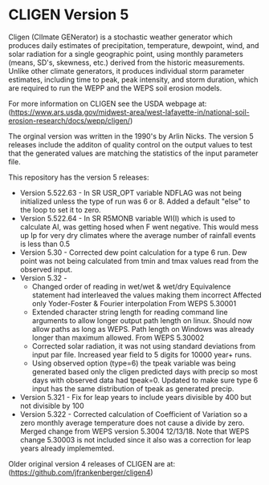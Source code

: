 # CLIGEN Version 5


Cligen (ClImate GENerator) is a stochastic weather generator which produces daily estimates of precipitation, temperature, dewpoint, wind, and solar radiation for a single geographic point, using monthly parameters (means, SD's, skewness, etc.) derived from the historic measurements. 
Unlike other climate generators, it produces individual storm parameter estimates, including time to peak, peak intensity, and storm duration, which are required to run the WEPP and the WEPS soil erosion models. 

For more information on CLIGEN see the USDA webpage at: (https://www.ars.usda.gov/midwest-area/west-lafayette-in/national-soil-erosion-research/docs/wepp/cligen/)

The orginal version was written in the 1990's by Arlin Nicks. The version 5 releases include the additon of quality control on the output values to test that the generated values are matching the statistics of the input parameter file.

This repository has the version 5 releases:
- Version 5.522.63 - In SR USR_OPT variable NDFLAG was not being initialized unless the type of run was 6 or 8.  Added a default "else" to the loop to set it to zero.
- Version 5.522.64 - In SR R5MONB variable WI(I) which is used to calculate AI, was getting hosed when F went negative.  This would mess up Ip for very dry climates where the average number of rainfall events is less than 0.5
- Version 5.30 - Corrected dew point calculation for a type 6 run. Dew point was not being calculated from tmin and tmax values read from the observed input.
- Version 5.32 -
    + Changed order of reading in wet/wet & wet/dry Equivalence statement had interleaved the values making them incorrect Affected only Yoder-Foster & Fourier interpolation From WEPS 5.30001
    +  Extended character string length for reading command line arguments to allow longer output path length on linux. Should now allow paths as long as WEPS. Path length on Windows was already longer than maximum allowed. From WEPS 5.30002
    +  Corrected solar radiation, it was not using standard deviations from input par file. Increased year field to 5 digits for 10000 year+ runs.
    +  Using observed option (type=6) the tpeak variable was being generated based only the cligen predicted days with precip so most days with observed data had tpeak=0. Updated to make sure type 6 input has the same distribution of tpeak as generated precip.
- Version 5.321 - Fix for leap years to include years divisible by 400 but not divisible by 100
- Version 5.322 - Corrected calculation of Coefficient of Variation so a zero monthly average temperature does not cause a divide by zero. Merged change from WEPS version 5.3004 12/13/18. Note that WEPS change 5.30003 is not included since it also was a correction for leap years already implememted.


Older original version 4 releases of CLIGEN are at: (https://github.com/jfrankenberger/cligen4)
